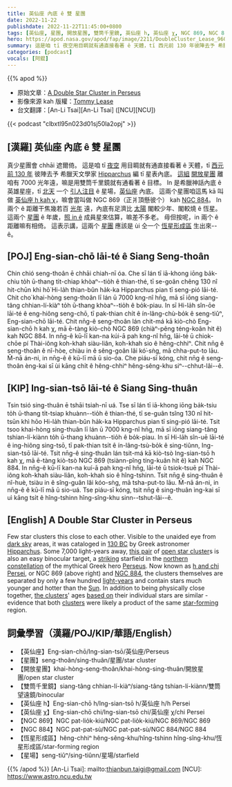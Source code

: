 ```yaml
---
title: 英仙座 內底 ê 雙 星團
date: 2022-11-22
publishdate: 2022-11-22T11:45:00+0800
tags: [英仙座, 星團, 開放星團, 雙筒千里鏡, 英仙座 h, 英仙座 χ, NGC 869, NGC 884, 恆星形成區, 星場]
hero: https://apod.nasa.gov/apod/fap/image/2211/DoubleCluster_Lease_960.jpg
summary: 這是咱 tī 夜空用目睭就有通直接看著 ê 天體，tī 西元前 130 年彼陣去予 希臘天文學家 Hipparchus 編 tī 星表內底。
categories: [podcast]
vocals: [阿錕]
---
```


{{% apod %}}

- 原始文章：[A Double Star Cluster in Perseus](https://apod.nasa.gov/apod/ap221122.html)
- 影像來源 kah 版權：[Tommy Lease](https://www.instagram.com/colorado_astro/)
- 台文翻譯：[An-Li Tsai][An-Li Tsai] ([NCU][NCU])

{{< podcast "clbxtl95n023d01sj50la2opj" >}}

## [漢羅] 英仙座 內底 ê 雙 星團
真少星團會 chhāi 遮爾倚。
這是咱 tī [夜空][dark sky] 用目睭就有通直接看著 ê 天體，tī [西元前 130 年][130 BC] 彼陣去予 希臘天文學家 [Hipparchus][Hipparchus] 編 tī 星表內底。
[這組][this pair] [開放星團][open star cluster] 離咱有 7000 光年遠，嘛是用雙筒千里鏡就有通看著 ê 目標。
In 是希臘神話內底 ê 英雄星座，tī [北天][northern constellation] 一个 [引人注目][striking] ê 星場，[英仙座][Perseus] 內底。
這兩个星團咱這馬 kā 叫做 [英仙座 h kah χ][h and chi Persei]，嘛會當叫做 NGC 869（正爿頂懸彼个） kah [NGC 884][NGC 884]。
In 兩个 ê 距離干焦幾若百 [光年][light-years] 遠，內底有足濟比 [太陽][Sun] 閣較少年、閣較燒 ê 恆星。
這兩个 [星團][the clusters] ê 年歲，[照 in ê][based on] 成員星來估算，嘛差不多老。
毋但按呢，in 兩个 ê 距離嘛有相倚。
這表示講，這兩个 [星團][clusters] 應該是 ùi 仝一个 [恆星形成區][star-forming] 生出來--ê。


## [POJ] Eng-sian-chō lāi-té ê Siang Seng-thoân
Chin chió seng-thoân ē chhāi chiah-nī óa.
Che sī lán tī iā-khong iōng ba̍k-chiu to̍h ū-thang ti̍t-chiap khòaⁿ--tio̍h ê thian-thé, tī se-goân chêng 130 nî hit-chūn khì hō͘ Hi-la̍h thian-bûn ha̍k-ka Hipparchus pian tī seng-pió lāi-té.
Chit cho͘ khai-hòng seng-thoân lī lán ū 7000 kng-nî hn̄g, mā sī iōng siang-tâng chhian-lí-kiàⁿ to̍h ū-thang khòaⁿ--tio̍h ê bo̍k-piau.
In sī Hi-la̍h sîn-ōe lāi-té ê eng-hiông seng-chō, tī pak-thian chi̍t ê ín-lâng-chù-bo̍k ê seng-tiûⁿ, Eng-sian-chō lāi-té.
Chit nn̄g-ê seng-thoân lán chit-má kā kiò-chò Eng-sian-chō h kah χ, mā ē-tàng kiò-chò NGC 869 (chiàⁿ-pêng téng-koân hit ê) kah NGC 884.
In nn̄g-ê kū-lī kan-na kúi-ā pah kng-nî hn̄g, lāi-té ū chiok-chōe pí Thài-iông koh-khah siàu-liân, koh-khah sio ê hêng-chhiⁿ.
Chit nn̄g ê seng-thoân ê nî-hòe, chiàu in ê sêng-goân lâi kó͘-sǹg, mā chha-put-to lāu.
M̄-nā án-ni, in nn̄g-ê ê kū-lī mā ū sio-óa.
Che piáu-sī kóng, chit nn̄g ê seng-thoân èng-kai sī ùi kāng chi̍t ê hêng-chhiⁿ hêng-sêng-khu siⁿ--chhut-lâi--ê.


## [KIP] Ing-sian-tsō lāi-té ê Siang Sing-thuân
Tsin tsió sing-thuân ē tshāi tsiah-nī uá.
Tse sī lán tī iā-khong iōng ba̍k-tsiu to̍h ū-thang ti̍t-tsiap khuànn--tio̍h ê thian-thé, tī se-guân tsîng 130 nî hit-tsūn khì hōo Hi-la̍h thian-bûn ha̍k-ka Hipparchus pian tī sing-pió lāi-té.
Tsit tsoo khai-hòng sing-thuân lī lán ū 7000 kng-nî hn̄g, mā sī iōng siang-tâng tshian-lí-kiànn to̍h ū-thang khuànn--tio̍h ê bo̍k-piau.
In sī Hi-la̍h sîn-uē lāi-té ê ing-hiông sing-tsō, tī pak-thian tsi̍t ê ín-lâng-tsù-bo̍k ê sing-tiûnn, Ing-sian-tsō lāi-té.
Tsit nn̄g-ê sing-thuân lán tsit-má kā kiò-tsò Ing-sian-tsō h kah χ, mā ē-tàng kiò-tsò NGC 869 (tsiànn-pîng tíng-kuân hit ê) kah NGC 884.
In nn̄g-ê kū-lī kan-na kuí-ā pah kng-nî hn̄g, lāi-té ū tsiok-tsuē pí Thài-iông koh-khah siàu-liân, koh-khah sio ê hîng-tshinn.
Tsit nn̄g ê sing-thuân ê nî-huè, tsiàu in ê sîng-guân lâi kóo-sǹg, mā tsha-put-to lāu.
M̄-nā án-ni, in nn̄g-ê ê kū-lī mā ū sio-uá.
Tse piáu-sī kóng, tsit nn̄g ê sing-thuân ìng-kai sī uì kāng tsi̍t ê hîng-tshinn hîng-sîng-khu sinn--tshut-lâi--ê.

## [English] A Double Star Cluster in Perseus

Few star clusters this close to each other.
Visible to the unaided eye from [dark sky][dark sky] areas, it was cataloged in [130 BC][130 BC] by Greek astronomer [Hipparchus][Hipparchus].
Some 7,000 light-years away, [this pair][this pair] of [open star cluster][open star cluster]s is also an easy binocular target, a [striking][striking] starfield in the [northern constellation][northern constellation] of the mythical Greek hero [Perseus][Perseus].
Now known as [h and chi Persei][h and chi Persei], or NGC 869 (above right) and [NGC 884][NGC 884], the clusters themselves are separated by only a few hundred [light-years][light-years] and contain stars much younger and hotter than the [Sun][Sun].
In addition to being physically close together, [the clusters][the clusters]' ages [based on][based on] their individual stars are similar - evidence that both [clusters][clusters] were likely a product of the same [star-forming][star-forming] region.


## 詞彙學習（漢羅/POJ/KIP/華語/English）
- 【英仙座】Eng-sian-chō/Ing-sian-tsō/英仙座/Perseus
- 【星團】seng-thoân/sing-thuân/星團/star cluster
- 【開放星團】khai-hòng-seng-thoân/khai-hòng-sing-thuân/開放星團/open star cluster
- 【雙筒千里鏡】siang-tâng chhian-lí-kiàⁿ/siang-tâng tshian-lí-kiànn/雙筒望遠鏡/binocular
- 【英仙座 h】Eng-sian-chō h/Ing-sian-tsō h/英仙座 h/h Persei
- 【英仙座 χ】Eng-sian-chō chi/Ing-sian-tsō chi/英仙座 χ/chi Persei
- 【NGC 869】NGC pat-lio̍k-kiú/NGC pat-lio̍k-kiú/NGC 869/NGC 869
- 【NGC 884】NGC pat-pat-sù/NGC pat-pat-sù/NGC 884/NGC 884
- 【恆星形成區】hêng-chhiⁿ hêng-sêng-khu/hîng-tshinn hîng-sîng-khu/恆星形成區/star-forming region
- 【星場】seng-tiûⁿ/sing-tiûnn/星場/starfield


{{% /apod %}}
[An-Li Tsai]: mailto:thianbun.taigi@gmail.com
[NCU]: https://www.astro.ncu.edu.tw

[copyright]: https://apod.nasa.gov/apod/fap/lib/about_apod.html#srapply
[License]: https://creativecommons.org/licenses/by/2.0/

[dark sky]:https://apod.nasa.gov/apod/ap200408.html
[130 BC]:https://en.wikipedia.org/wiki/130_BC
[Hipparchus]:https://en.wikipedia.org/wiki/Hipparchus
[this pair]:https://www.instagram.com/p/CkYcGXJOmPg/
[open star cluster]:https://en.wikipedia.org/wiki/Open_cluster
[striking]:https://www.intermountainpet.com/hubfs/Blog_Images/Dogs-tilting-their-heads.jpg
[northern constellation]:https://en.wikipedia.org/wiki/Perseus_(constellation)
[Perseus]:https://en.wikipedia.org/wiki/Perseus
[h and chi Persei]:http://www.messier.seds.org/xtra/ngc/n0869.html
[NGC 884]:https://en.wikipedia.org/wiki/NGC_884
[light-years]:https://spaceplace.nasa.gov/light-year/en/
[Sun]:https://solarsystem.nasa.gov/solar-system/sun/in-depth/
[the clusters]:https://apod.nasa.gov/apod/ap201118.html
[based on]:https://ui.adsabs.harvard.edu/abs/2001AJ....122..248K/abstract
[clusters]:http://asterisk.apod.com/viewtopic.php?f=24&t=18009
[star-forming]:https://science.nasa.gov/astrophysics/focus-areas/how-do-stars-form-and-evolve



